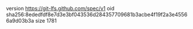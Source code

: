 version https://git-lfs.github.com/spec/v1
oid sha256:8ededfdf8e7d3e3bf043536d284357709681b3acbe4f19f2a3e45566a9d03b3a
size 1781
